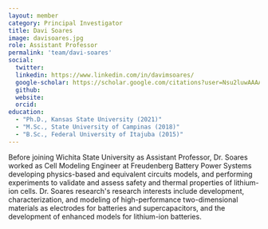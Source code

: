 ```yaml
---
layout: member
category: Principal Investigator
title: Davi Soares
image: davisoares.jpg
role: Assistant Professor
permalink: 'team/davi-soares'
social:
  twitter:
  linkedin: https://www.linkedin.com/in/davimsoares/
  google-scholar: https://scholar.google.com/citations?user=Nsu2luwAAAAJ
  github:
  website:
  orcid:
education:
  - "Ph.D., Kansas State University (2021)"
  - "M.Sc., State University of Campinas (2018)"
  - "B.Sc., Federal University of Itajuba (2015)"
---
```


Before joining Wichita State University as Assistant Professor, Dr. Soares worked as Cell Modeling Engineer at Freudenberg Battery Power Systems developing physics-based and  equivalent circuits models, and performing experiments to validate and assess safety and thermal properties of lithium-ion cells. Dr. Soares research's research interests include development, characterization, and modeling of high-performance two-dimensional materials as electrodes for batteries and supercapacitors, and the development of enhanced models for lithium-ion batteries.